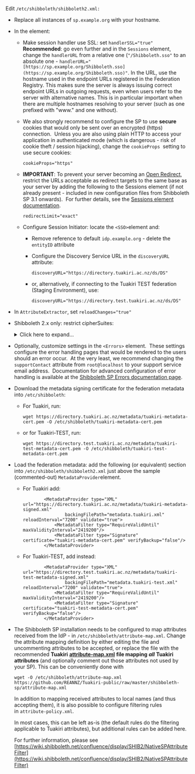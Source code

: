 
Edit `/etc/shibboleth/shibboleth2.xml:`

*   Replace all instances of `sp.example.org` with your hostname.

*   In the [<Sessions>](https://wiki.shibboleth.net/confluence/display/SHIB2/NativeSPSessions)element:
    *   Make session handler use SSL: set `handlerSSL="true"`  
        **Recommended**: go even further and in the `Sessions` element, change the `handlerURL` from a relative one (`"/Shibboleth.sso"` to an absolute one - `handlerURL="[https://sp.example.org/Shibboleth.sso](https://sp.example.org/Shibboleth.sso)"`. In the URL, use the hostname used in the endpoint URLs registered in the Federation Registry. This makes sure the server is always issuing correct endpoint URLs in outgoing requests, even when users refer to the server with alternative names. This is in particular important when there are multiple hostnames resolving to your server (such as one prefixed with "www." and one without).
    *   We also strongly recommend to configure the SP to use **secure**  cookies that would only be sent over an encrypted (https) connection.  Unless you are also using plain HTTP to access your application in authenticated mode (which is dangerous - risk of cookie theft / session hijacking), change the `cookieProps`  setting to use secure cookies:
        
        ```
        cookieProps="https"
        ```
        
    *   **IMPORTANT**: To prevent your server becoming an [Open Redirect](https://cwe.mitre.org/data/definitions/601.html), restrict the URLs acceptable as redirect targets to the same base as your server by adding the following to the Sessions element (if not already present - included in new configuration files from Shibboleth SP 3.1 onwards).  For further details, see the [Sessions element documentation](https://wiki.shibboleth.net/confluence/display/SP3/Sessions).
        
        ```
        redirectLimit="exact"
        ```
        
    *   Configure Session Initiator: locate the `<SSO>`element and:
        *   Remove reference to default `idp.example.org` - delete the `entityID` attribute
        *   Configure the Discovery Service URL in the `discoveryURL` attribute:
            
            ```
            discoveryURL="https://directory.tuakiri.ac.nz/ds/DS"
            ```
            
        *   or, alternatively, if connecting to the Tuakiri TEST federation (Staging Environment), use:
            
            ```
            discoveryURL="https://directory.test.tuakiri.ac.nz/ds/DS"
            ```
            

*   In `AttributeExtractor`, set `reloadChanges="true"`  
      
    
*   Shibboleth 2.x only: restrict cipherSuites:
    
    <details markdown="1">
    <summary>Click here to expand...</summary>
    
    In earlier versions (Shibboleth SP 2.x), we were recommending to configure the TLS protocols and cipher-suites acceptable on the back-channel - the [default settings](https://wiki.shibboleth.net/confluence/display/SHIB2/NativeSPApplication#NativeSPApplication-RelyingPartyAttributes) were overly permissive and insecure.
    
    Shibboleth 3.x now sets a new default, identical to our recommendation in terms of actual ciphers permitted.  So, this step is no longer needed on Shibboleth SP 3.x
    
    On Shibboleth SP 2.x, add the following XML attribute to the `<ApplicationDefaults>` element:
    
    ```
    cipherSuites="DEFAULT:!EXP:!SSLv2:!DES:!IDEA:!SEED:!RC4:!3DES:!kRSA:!SSLv3:!TLSv1:!TLSv1.1"
    ```
    
    This sets the protocols to TLSv1.2 only (banning SSLv2, SSLv3, TLSv1.0, TLSv1.1) and blocks all ciphers deemed insecure (as of October 2017).

    </details>
    
*   Optionally, customize settings in the `<Errors>` element.  These settings configure the error handling pages that would be rendered to the users should an error occur.  At the very least, we recommend changing the `supportContact` attribute from `root@localhost` to your support service email address.  Documentation for advanced configuration of error handling is available at the [Shibboleth SP Errors documentation page](https://wiki.shibboleth.net/confluence/display/SHIB2/NativeSPErrors#NativeSPErrors-ConfigurationReference).

  

*   Download the metadata signing certificate for the federation metadata into `/etc/shibboleth`:
    *   For Tuakiri, run:
        
        ```
        wget https://directory.tuakiri.ac.nz/metadata/tuakiri-metadata-cert.pem -O /etc/shibboleth/tuakiri-metadata-cert.pem
        ```
        
    *   or for Tuakiri-TEST, run:
        
        ```
        wget https://directory.test.tuakiri.ac.nz/metadata/tuakiri-test-metadata-cert.pem -O /etc/shibboleth/tuakiri-test-metadata-cert.pem
        ```
        

*   Load the federation metadata: add the following (or equivalent) section into `/etc/shibboleth/shibboleth2.xml` just above the sample (commented-out) `MetadataProvider`element.
    *   For Tuakiri add:
        
        ```
                <MetadataProvider type="XML" url="https://directory.tuakiri.ac.nz/metadata/tuakiri-metadata-signed.xml"
                        backingFilePath="metadata.tuakiri.xml" reloadInterval="7200" validate="true">
                    <MetadataFilter type="RequireValidUntil" maxValidityInterval="2419200"/>
                    <MetadataFilter type="Signature" certificate="tuakiri-metadata-cert.pem" verifyBackup="false"/>
                </MetadataProvider>
        ```
        
    *   For Tuakiri-TEST, add instead:
        
        ```
                <MetadataProvider type="XML" url="https://directory.test.tuakiri.ac.nz/metadata/tuakiri-test-metadata-signed.xml"
                        backingFilePath="metadata.tuakiri-test.xml" reloadInterval="7200" validate="true">
                    <MetadataFilter type="RequireValidUntil" maxValidityInterval="2419200"/>
                    <MetadataFilter type="Signature" certificate="tuakiri-test-metadata-cert.pem" verifyBackup="false"/>
                </MetadataProvider>
        ```
        

  

*   The Shibboleth SP installation needs to be configured to map attributes received from the IdP - in `/etc/shibboleth/attribute-map.xml`. Change the attribute mapping definition by either editing the file and uncommenting attributes to be accepted, or replace the file with the recommended **Tuakiri** **[attribute-map.xml](https://github.com/REANNZ/Tuakiri-public/raw/master/shibboleth-sp/attribute-map.xml)** **file mapping** **_all_** **Tuakiri attributes** (and optionally comment out those attributes not used by your SP). This can be conveniently done with
    
    ```
    wget -O /etc/shibboleth/attribute-map.xml https://github.com/REANNZ/Tuakiri-public/raw/master/shibboleth-sp/attribute-map.xml
    ```
    
    In addition to mapping received attributes to local names (and thus accepting them), it is also possible to configure filtering rules in `attribute-policy.xml`.
    
    In most cases, this can be left as-is (the default rules do the filtering applicable to Tuakiri attributes), but additional rules can be added here.
    
    For further information, please see [https://wiki.shibboleth.net/confluence/display/SHIB2/NativeSPAttributeFilter](https://wiki.shibboleth.net/confluence/display/SHIB2/NativeSPAttributeFilter)

